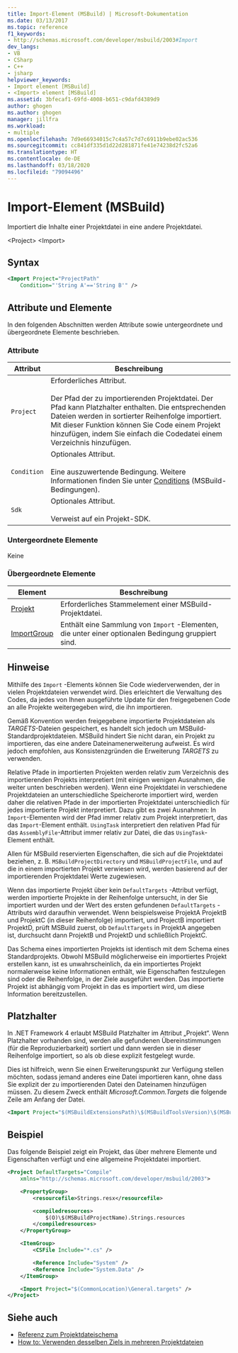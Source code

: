 ```yaml
---
title: Import-Element (MSBuild) | Microsoft-Dokumentation
ms.date: 03/13/2017
ms.topic: reference
f1_keywords:
- http://schemas.microsoft.com/developer/msbuild/2003#Import
dev_langs:
- VB
- CSharp
- C++
- jsharp
helpviewer_keywords:
- Import element [MSBuild]
- <Import> element [MSBuild]
ms.assetid: 3bfecaf1-69fd-4008-b651-c9dafd4389d9
author: ghogen
ms.author: ghogen
manager: jillfra
ms.workload:
- multiple
ms.openlocfilehash: 7d9e66934015c7c4a57c7d7c6911b9ebe02ac536
ms.sourcegitcommit: cc841df335d1d22d281871fe41e74238d2fc52a6
ms.translationtype: HT
ms.contentlocale: de-DE
ms.lasthandoff: 03/18/2020
ms.locfileid: "79094496"
---
```

# <a name="import-element-msbuild"></a>Import-Element (MSBuild)

Importiert die Inhalte einer Projektdatei in eine andere Projektdatei.

\<Project> \<Import>

## <a name="syntax"></a>Syntax

```xml
<Import Project="ProjectPath"
    Condition="'String A'=='String B'" />
```

## <a name="attributes-and-elements"></a>Attribute und Elemente

 In den folgenden Abschnitten werden Attribute sowie untergeordnete und übergeordnete Elemente beschrieben.

### <a name="attributes"></a>Attribute

|Attribut|Beschreibung|
|---------------|-----------------|
|`Project`|Erforderliches Attribut.<br /><br /> Der Pfad der zu importierenden Projektdatei. Der Pfad kann Platzhalter enthalten. Die entsprechenden Dateien werden in sortierter Reihenfolge importiert. Mit dieser Funktion können Sie Code einem Projekt hinzufügen, indem Sie einfach die Codedatei einem Verzeichnis hinzufügen.|
|`Condition`|Optionales Attribut.<br /><br /> Eine auszuwertende Bedingung. Weitere Informationen finden Sie unter [Conditions](../msbuild/msbuild-conditions.md) (MSBuild-Bedingungen).|
|`Sdk`| Optionales Attribut.<br /><br /> Verweist auf ein Projekt-SDK.|

### <a name="child-elements"></a>Untergeordnete Elemente

 Keine

### <a name="parent-elements"></a>Übergeordnete Elemente

| Element | Beschreibung |
| - | - |
| [Projekt](../msbuild/project-element-msbuild.md) | Erforderliches Stammelement einer MSBuild-Projektdatei. |
| [ImportGroup](../msbuild/importgroup-element.md) | Enthält eine Sammlung von `Import` -Elementen, die unter einer optionalen Bedingung gruppiert sind. |

## <a name="remarks"></a>Hinweise

 Mithilfe des `Import` -Elements können Sie Code wiederverwenden, der in vielen Projektdateien verwendet wird. Dies erleichtert die Verwaltung des Codes, da jedes von Ihnen ausgeführte Update für den freigegebenen Code an alle Projekte weitergegeben wird, die ihn importieren.

 Gemäß Konvention werden freigegebene importierte Projektdateien als *TARGETS*-Dateien gespeichert, es handelt sich jedoch um MSBuild-Standardprojektdateien. MSBuild hindert Sie nicht daran, ein Projekt zu importieren, das eine andere Dateinamenerweiterung aufweist. Es wird jedoch empfohlen, aus Konsistenzgründen die Erweiterung *TARGETS* zu verwenden.

 Relative Pfade in importierten Projekten werden relativ zum Verzeichnis des importierenden Projekts interpretiert (mit einigen wenigen Ausnahmen, die weiter unten beschrieben werden). Wenn eine Projektdatei in verschiedene Projektdateien an unterschiedliche Speicherorte importiert wird, werden daher die relativen Pfade in der importierten Projektdatei unterschiedlich für jedes importierte Projekt interpretiert. Dazu gibt es zwei Ausnahmen: In `Import`-Elementen wird der Pfad immer relativ zum Projekt interpretiert, das das `Import`-Element enthält. `UsingTask` interpretiert den relativen Pfad für das `AssemblyFile`-Attribut immer relativ zur Datei, die das `UsingTask`-Element enthält.

 Allen für MSBuild reservierten Eigenschaften, die sich auf die Projektdatei beziehen, z. B. `MSBuildProjectDirectory` und `MSBuildProjectFile`, und auf die in einem importierten Projekt verwiesen wird, werden basierend auf der importierenden Projektdatei Werte zugewiesen.

 Wenn das importierte Projekt über kein `DefaultTargets` -Attribut verfügt, werden importierte Projekte in der Reihenfolge untersucht, in der Sie importiert wurden und der Wert des ersten gefundenen `DefaultTargets` -Attributs wird daraufhin verwendet. Wenn beispielsweise ProjektA ProjektB und ProjektC (in dieser Reihenfolge) importiert, und ProjectB importiert ProjektD, prüft MSBuild zuerst, ob `DefaultTargets` in ProjektA angegeben ist, durchsucht dann ProjektB und ProjektD und schließlich ProjektC.

 Das Schema eines importierten Projekts ist identisch mit dem Schema eines Standardprojekts. Obwohl MSBuild möglicherweise ein importiertes Projekt erstellen kann, ist es unwahrscheinlich, da ein importiertes Projekt normalerweise keine Informationen enthält, wie Eigenschaften festzulegen sind oder die Reihenfolge, in der Ziele ausgeführt werden. Das importierte Projekt ist abhängig vom Projekt in das es importiert wird, um diese Information bereitzustellen.

## <a name="wildcards"></a>Platzhalter

 In .NET Framework 4 erlaubt MSBuild Platzhalter im Attribut „Projekt“. Wenn Platzhalter vorhanden sind, werden alle gefundenen Übereinstimmungen (für die Reproduzierbarkeit) sortiert und dann werden sie in dieser Reihenfolge importiert, so als ob diese explizit festgelegt wurde.

 Dies ist hilfreich, wenn Sie einen Erweiterungspunkt zur Verfügung stellen möchten, sodass jemand anderes eine Datei importieren kann, ohne dass Sie explizit der zu importierenden Datei den Dateinamen hinzufügen müssen. Zu diesem Zweck enthält *Microsoft.Common.Targets* die folgende Zeile am Anfang der Datei.

```xml
<Import Project="$(MSBuildExtensionsPath)\$(MSBuildToolsVersion)\$(MSBuildThisFile)\ImportBefore\*" Condition="'$(ImportByWildcardBeforeMicrosoftCommonTargets)' == 'true' and exists('$(MSBuildExtensionsPath)\$(MSBuildToolsVersion)\$(MSBuildThisFile)\ImportBefore')"/>
```

## <a name="example"></a>Beispiel

 Das folgende Beispiel zeigt ein Projekt, das über mehrere Elemente und Eigenschaften verfügt und eine allgemeine Projektdatei importiert.

```xml
<Project DefaultTargets="Compile"
    xmlns="http://schemas.microsoft.com/developer/msbuild/2003">

    <PropertyGroup>
        <resourcefile>Strings.resx</resourcefile>

        <compiledresources>
            $(O)\$(MSBuildProjectName).Strings.resources
        </compiledresources>
    </PropertyGroup>

    <ItemGroup>
        <CSFile Include="*.cs" />

        <Reference Include="System" />
        <Reference Include="System.Data" />
    </ItemGroup>

    <Import Project="$(CommonLocation)\General.targets" />
</Project>
```

## <a name="see-also"></a>Siehe auch

- [Referenz zum Projektdateischema](../msbuild/msbuild-project-file-schema-reference.md)
- [How to: Verwenden desselben Ziels in mehreren Projektdateien](../msbuild/how-to-use-the-same-target-in-multiple-project-files.md)

